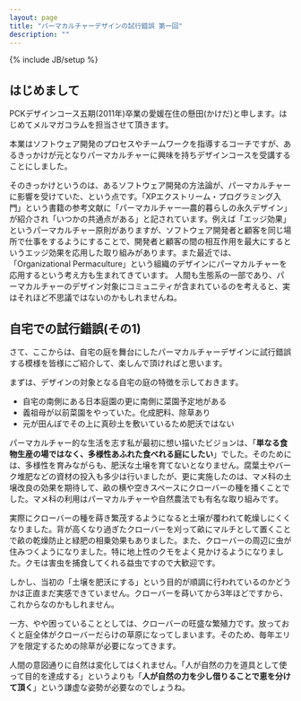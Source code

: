 ```yaml
---
layout: page
title: "パーマカルチャーデザインの試行錯誤 第一回"
description: ""
---
```

{% include JB/setup %}

## はじめまして
PCKデザインコース五期(2011年)卒業の愛媛在住の懸田(かけだ)と申します。はじめてメルマガコラムを担当させて頂きます。

本業はソフトウェア開発のプロセスやチームワークを指導するコーチですが、あるきっかけが元となりパーマカルチャーに興味を持ちデザインコースを受講することにしました。

そのきっかけというのは、あるソフトウェア開発の方法論が、パーマカルチャーに影響を受けていた、という点です。「XPエクストリーム・プログラミング入門」という書籍の参考文献に「パーマカルチャー―農的暮らしの永久デザイン」が紹介され「いつかの共通点がある」と記されています。例えば「エッジ効果」というパーマカルチャー原則がありますが、ソフトウェア開発者と顧客を同じ場所で仕事をするようにすることで、開発者と顧客の間の相互作用を最大にするというエッジ効果を応用した取り組みがあります。また最近では、「Organizational Permaculture」という組織のデザインにパーマカルチャーを応用するという考え方も生まれてきています。
人間も生態系の一部であり、パーマカルチャーのデザイン対象にコミュニティが含まれているのを考えると、実はそれほど不思議ではないのかもしれませんね。

## 自宅での試行錯誤(その1)

さて、ここからは、自宅の庭を舞台にしたパーマカルチャーデザインに試行錯誤する模様を皆様にご紹介して、楽しんで頂ければと思います。

まずは、デザインの対象となる自宅の庭の特徴を示しておきます。

* 自宅の南側にある日本庭園の更に南側に菜園予定地がある
* 義祖母が以前菜園をやっていた。化成肥料、除草あり
* 元が田んぼでその上に真砂土を敷いているため肥沃ではない

パーマカルチャー的な生活を志す私が最初に想い描いたビジョンは、「**単なる食物生産の場ではなく、多様性あふれた食べれる庭にしたい**」でした。そのためには、多様性を育みながらも、肥沃な土壌を育てないとなりません。腐葉土やバーク堆肥などの資材の投入も多少は行いましたが、更に実施したのは、マメ科の土壌改良の効果を期待して、畝の横や空きスペースにクローバーの種を播くことでした。マメ科の利用はパーマカルチャーや自然農法でも有名な取り組みです。

実際にクローバーの種を蒔き繁茂するようになると土壌が覆われて乾燥しにくくなりました。背が高くなり過ぎたクローバーを刈って畝にマルチとして置くことで畝の乾燥防止と緑肥の相乗効果もありました。また、クローバーの周辺に虫が住みつくようになりました。特に地上性のクモをよく見かけるようになりました。クモは害虫を捕食してくれる益虫ですので大歓迎です。

しかし、当初の「土壌を肥沃にする」という目的が順調に行われているのかどうかは正直まだ実感できていません。クローバーを蒔いてから3年ほどですから、これからなのかもしれません。

一方、やや困っていることとしては、クローバーの旺盛な繁殖力です。放っておくと庭全体がクローバーだらけの草原になってしまいます。そのため、毎年エリアを限定するための除草が必要になってきます。

人間の意図通りに自然は変化してはくれません。「人が自然の力を道具として使って目的を達成する」というよりも「**人が自然の力を少し借りることで恵を分けて頂く**」という謙虚な姿勢が必要なのでしょうね。

